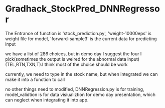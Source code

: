 # Gradhack_StockPred_DNNRegressor

The Entrance of function is 'stock_prediction.py', 'weight-10000eps' is weight file for model, 'forward-sample3' is the current data for predicting input

we have a list of 286 choices, but in demo day I suggest the four I pick(sometimes the output is weired for the abnormal data input)
(TEL,RTN,TXN,T).I think most of the choice should be work

currently, we need to type in the stock name, but when integrated we can make it into a function to call

no other things need to modified, DNNRegression.py is for training, model_validtion is for data visiualiztion for demo day presentation, 
which can neglect when integrating it into app.
